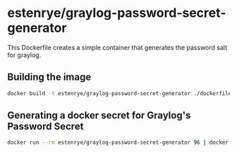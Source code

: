 # estenrye/graylog-password-secret-generator

This Dockerfile creates a simple container that generates the password salt for
graylog.

## Building the image

```bash
docker build -t estenrye/graylog-password-secret-generator ./dockerfiles/graylog-password-secret-generator
```

## Generating a docker secret for Graylog's Password Secret

```bash
docker run --rm estenrye/graylog-password-secret-generator 96 | docker secret create graylog_password_secret -
```

